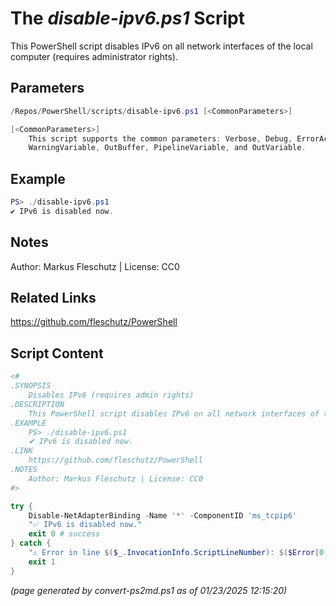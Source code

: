 The *disable-ipv6.ps1* Script
===========================

This PowerShell script disables IPv6 on all network interfaces of the local computer (requires administrator rights).

Parameters
----------
```powershell
/Repos/PowerShell/scripts/disable-ipv6.ps1 [<CommonParameters>]

[<CommonParameters>]
    This script supports the common parameters: Verbose, Debug, ErrorAction, ErrorVariable, WarningAction, 
    WarningVariable, OutBuffer, PipelineVariable, and OutVariable.
```

Example
-------
```powershell
PS> ./disable-ipv6.ps1
✔ IPv6 is disabled now.

```

Notes
-----
Author: Markus Fleschutz | License: CC0

Related Links
-------------
https://github.com/fleschutz/PowerShell

Script Content
--------------
```powershell
<#
.SYNOPSIS
	Disables IPv6 (requires admin rights)
.DESCRIPTION
	This PowerShell script disables IPv6 on all network interfaces of the local computer (requires administrator rights).
.EXAMPLE
	PS> ./disable-ipv6.ps1
	✔ IPv6 is disabled now.
.LINK
	https://github.com/fleschutz/PowerShell
.NOTES
	Author: Markus Fleschutz | License: CC0
#>

try {
	Disable-NetAdapterBinding -Name '*' -ComponentID 'ms_tcpip6'
	"✅ IPv6 is disabled now."
	exit 0 # success
} catch {
	"⚠️ Error in line $($_.InvocationInfo.ScriptLineNumber): $($Error[0])"
	exit 1
}
```

*(page generated by convert-ps2md.ps1 as of 01/23/2025 12:15:20)*

